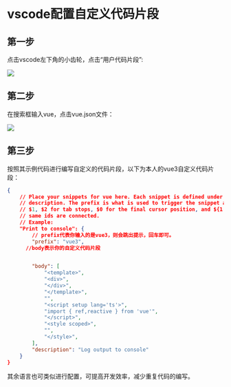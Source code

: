 # vscode配置自定义代码片段

## 第一步

点击vscode左下角的小齿轮，点击“用户代码片段”:

![](https://cdn.staticaly.com/gh/hr1201/img@main/imgs/202307221357684.png)



## 第二步

在搜索框输入vue，点击vue.json文件：

![](https://cdn.staticaly.com/gh/hr1201/img@main/imgs/202307221400247.png)



## 第三步

按照其示例代码进行编写自定义的代码片段，以下为本人的vue3自定义代码片段：

```json
{
    // Place your snippets for vue here. Each snippet is defined under a snippet name and has a prefix, body and 
    // description. The prefix is what is used to trigger the snippet and the body will be expanded and inserted. Possible variables are:
    // $1, $2 for tab stops, $0 for the final cursor position, and ${1:label}, ${2:another} for placeholders. Placeholders with the 
    // same ids are connected.
    // Example:
    "Print to console": {
        // prefix代表你输入的是vue3，则会跳出提示，回车即可。
        "prefix": "vue3",
      //body表示你的自定义代码片段


        "body": [
            "<template>",
            "<div>",
            "</div>",
            "</template>",
            "",
            "<script setup lang='ts'>",
            "import { ref,reactive } from 'vue'",
            "</script>",
            "<style scoped>",
            "",
            "</style>",
        ],
        "description": "Log output to console"
    }
}
```



其余语言也可类似进行配置，可提高开发效率，减少重复代码的编写。

